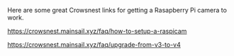 Here are some great Crowsnest links for getting a Rasapberry Pi camera to work.

https://crowsnest.mainsail.xyz/faq/how-to-setup-a-raspicam

https://crowsnest.mainsail.xyz/faq/upgrade-from-v3-to-v4

